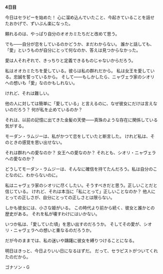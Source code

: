 <!-- title: ゴナソンの日記: 4日目 -->

**4日目**

今日はセラピーを始めた！
心に溜め込んでいたこと、今起きていることを話せたおかげで、ずいぶん楽になった。

頼れるのは、やっぱり自分のオオカミたちだと改めて思う。

でも――自分が恋をしているのかどうか、まだわからない。
誰かと話しても、「愛」というものが自分にとって何なのか、答えは見つからなかった。

愛は人それぞれで、きっちりと定義できるものじゃないからだろう。

私はオオカミたちを愛している。彼らは私の群れだから。
私は女王を愛している。忠誠を誓っているから。
そして――もしかしたら、ニャヴェラ家のシオリへの想いも「愛」なのかもしれない。

けれど、それは難しい。

他の人に対しては簡単に「愛している」と言えるのに、なぜ彼女にだけは言えないのだろう？
何が私を止めているのか？

それは、以前の記憶に出てきた金髪の天使――真珠のような存在に関係している気がする。

モーダン・ラムジーは、私がかつて恋をしていたと断言した。
けれど私は、そのときの感覚を思い出せない。

それは群れへの愛なのか？
女王への愛なのか？
それとも、シオリ・ニャヴェラへの愛なのか？

どうしてモーダン・ラムジーは、そんなに確信を持てたんだろう。私は自分のことなのに、わからないのに。

私はニャヴェラ家のシオリに尽くしたい。そうすべきだと思う。正しいことだと信じている。
けれど、それは本当に「私にとって」正しいことなのか？
他人にとっての正しさが、自分にとっての正しさとは限らない。

しかも彼女には、小さな姫がいる。
この時代より前から続く、彼女と誰かとの歴史がある。
それを私が壊すわけにはいかない。

いつか私は、「愛していた頃」を思い出すのだろうか。
そしてその愛が、シオリ・ニャヴェラへの想いと重なるのだろうか。

だが今のままでは、私の迷いや躊躇に彼女を縛りつけることになる。

明日はきっと、今日よりいい日になるはずだ。
だって、セラピストがついてくれたのだから。

ゴナソン・G
